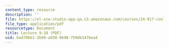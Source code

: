 ```yaml
---
content_type: resource
description: ''
file: https://ol-ocw-studio-app-qa.s3.amazonaws.com/courses/24-917-conlangs-how-to-construct-a-language-fall-2018/bad70bb12b99a9309b98759db147bea4_MIT24_917f18_lec9_transitivity.pdf
file_type: application/pdf
resourcetype: Document
title: Lecture 9-10 (PDF)
uid: bad70bb1-2b99-a930-9b98-759db147bea4
---
```

